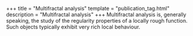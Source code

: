 +++
title = "Multifractal analysis"
template = "publication_tag.html"
description = "Multifractal analysis"
+++
Multifractal analysis is, generally speaking, the study of the regularity properties of a locally rough function.
Such objects typically exhibit very rich local behaviour.
